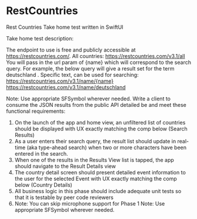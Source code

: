 # RestCountries
Rest Countries Take home test written in SwiftUI

Take home test description: 

The endpoint to use is free and publicly accessible at https://restcountries.com/.
All countries:
https://restcountries.com/v3.1/all
You will pass in the url param of {name} which will correspond to the search query. For example, the below query will give a result set
for the term deutschland .
Specific text, can be used for searching:
https://restcountries.com/v3.1/name/{name} https://restcountries.com/v3.1/name/deutschland

Note: Use appropriate SFSymbol wherever needed.
Write a client to consume the JSON results from the public API detailed be and meet these functional requirements:
1. On the launch of the app and home view, an unfiltered list of countries should be displayed with UX exactly matching the comp below
(Search Results)
2. As a user enters their search query, the result list should update in real-time (aka type-ahead search) when two or more characters
have been entered in the search.
3. When one of the results in the Results View list is tapped, the app should navigate to the Result Details view
4. The country detail screen should present detailed event information to the user for the selected Event with UX exactly matching the
comp below (Country Details)
5. All business logic in this phase should include adequate unit tests so that it is testable by peer code reviewers
7. Note: You can skip microphone support for Phase 1
Note: Use appropriate SFSymbol wherever needed.
